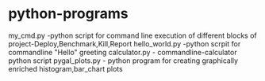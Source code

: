 # python-programs
my_cmd.py -python script for command line execution of different blocks of project-Deploy,Benchmark,Kill,Report
hello_world.py -python scrpit for commandline "Hello" greeting
calculator.py - commandline-calculator python script
pygal_plots.py - python program for creating graphically enriched histogram,bar_chart plots
